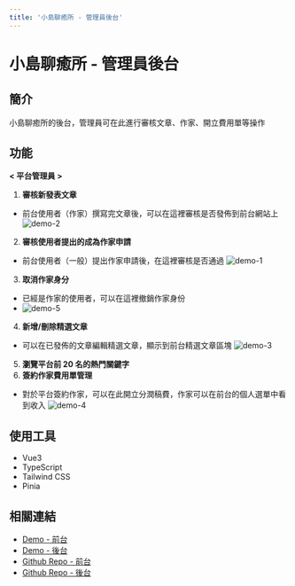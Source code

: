 ```yaml
---
title: '小島聊癒所 - 管理員後台'
---
```


# 小島聊癒所 - 管理員後台

## 簡介

小島聊癒所的後台，管理員可在此進行審核文章、作家、開立費用單等操作

## 功能

**< 平台管理員 >**

1. **審核新發表文章**

- 前台使用者（作家）撰寫完文章後，可以在這裡審核是否發佈到前台網站上
  ![demo-2](/images/projects/Islandback/project2-2.png)

2. **審核使用者提出的成為作家申請**

- 前台使用者（一般）提出作家申請後，在這裡審核是否通過
  ![demo-1](/images/projects/Islandback/project2-1.png)

3. **取消作家身分**

- 已經是作家的使用者，可以在這裡撤銷作家身份
- ![demo-5](/images/projects/cover/island-back-cover.png)

4. **新增/刪除精選文章**

- 可以在已發佈的文章編輯精選文章，顯示到前台精選文章區塊
  ![demo-3](/images/projects/Islandback/project2-3.png)

5. **瀏覽平台前 20 名的熱門關鍵字**
6. **簽約作家費用單管理**

- 對於平台簽約作家，可以在此開立分潤稿費，作家可以在前台的個人選單中看到收入
  ![demo-4](/images/projects/Islandback/project2-4.png)

## 使用工具

- Vue3
- TypeScript
- Tailwind CSS
- Pinia

## 相關連結

- [Demo - 前台](https://islandofhealing2023.rocket-coding.com/)
- [Demo - 後台](https://teamrocket12th.github.io/Island-Of-Healing-BackStage/#/)
- [Github Repo - 前台](https://github.com/TeamRocket12th/Island-of-Healing)
- [Github Repo - 後台](https://github.com/TeamRocket12th/Island-Of-Healing-BackStage)

